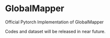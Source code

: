 # GlobalMapper
Official Pytorch Implementation of GlobalMapper

Codes and dataset will be released in near future.

